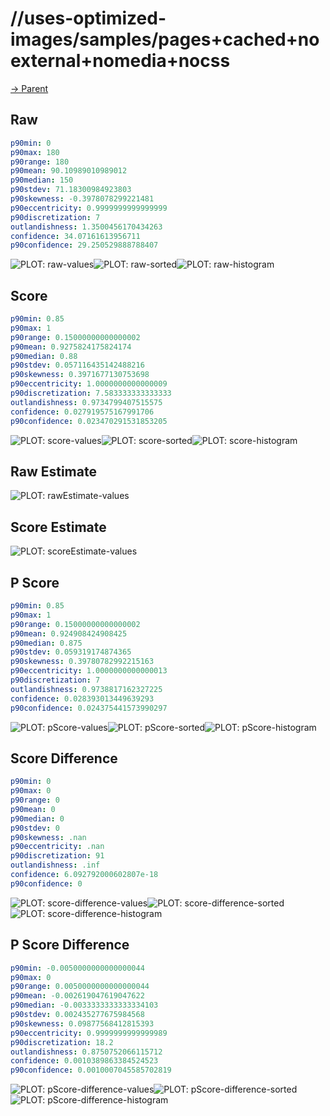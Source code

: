 
# //uses-optimized-images/samples/pages+cached+noexternal+nomedia+nocss

[→ Parent](../..)


## Raw


```yaml
p90min: 0
p90max: 180
p90range: 180
p90mean: 90.10989010989012
p90median: 150
p90stdev: 71.18300984923803
p90skewness: -0.3978078299221481
p90eccentricity: 0.9999999999999999
p90discretization: 7
outlandishness: 1.3500456170434263
confidence: 34.07161613956711
p90confidence: 29.250529888788407

```

![PLOT: raw-values](./raw/values.svg)![PLOT: raw-sorted](./raw/sorted.svg)![PLOT: raw-histogram](./raw/histogram.svg)
## Score


```yaml
p90min: 0.85
p90max: 1
p90range: 0.15000000000000002
p90mean: 0.9275824175824174
p90median: 0.88
p90stdev: 0.057116435142488216
p90skewness: 0.3971677130753698
p90eccentricity: 1.0000000000000009
p90discretization: 7.583333333333333
outlandishness: 0.9734799407515575
confidence: 0.027919575167991706
p90confidence: 0.023470291531853205

```

![PLOT: score-values](./score/values.svg)![PLOT: score-sorted](./score/sorted.svg)![PLOT: score-histogram](./score/histogram.svg)
## Raw Estimate

![PLOT: rawEstimate-values](./rawEstimate/values.svg)
## Score Estimate

![PLOT: scoreEstimate-values](./scoreEstimate/values.svg)
## P Score


```yaml
p90min: 0.85
p90max: 1
p90range: 0.15000000000000002
p90mean: 0.924908424908425
p90median: 0.875
p90stdev: 0.059319174874365
p90skewness: 0.39780782992215163
p90eccentricity: 1.0000000000000013
p90discretization: 7
outlandishness: 0.9738817162327225
confidence: 0.028393013449639293
p90confidence: 0.024375441573990297

```

![PLOT: pScore-values](./pScore/values.svg)![PLOT: pScore-sorted](./pScore/sorted.svg)![PLOT: pScore-histogram](./pScore/histogram.svg)
## Score Difference


```yaml
p90min: 0
p90max: 0
p90range: 0
p90mean: 0
p90median: 0
p90stdev: 0
p90skewness: .nan
p90eccentricity: .nan
p90discretization: 91
outlandishness: .inf
confidence: 6.092792000602807e-18
p90confidence: 0

```

![PLOT: score-difference-values](./score-difference/values.svg)![PLOT: score-difference-sorted](./score-difference/sorted.svg)![PLOT: score-difference-histogram](./score-difference/histogram.svg)
## P Score Difference


```yaml
p90min: -0.0050000000000000044
p90max: 0
p90range: 0.0050000000000000044
p90mean: -0.002619047619047622
p90median: -0.0033333333333334103
p90stdev: 0.002435277675984568
p90skewness: 0.09877568412815393
p90eccentricity: 0.9999999999999989
p90discretization: 18.2
outlandishness: 0.8750752066115712
confidence: 0.0010389863384524523
p90confidence: 0.0010007045585702819

```

![PLOT: pScore-difference-values](./pScore-difference/values.svg)![PLOT: pScore-difference-sorted](./pScore-difference/sorted.svg)![PLOT: pScore-difference-histogram](./pScore-difference/histogram.svg)